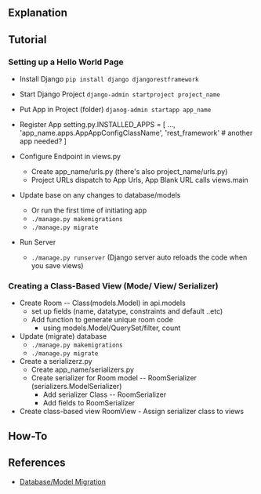 ## Explanation


## Tutorial

### Setting up a Hello World Page
- Install Django
    `pip install django djangorestframework`
- Start Django Project
    `django-admin startproject project_name`
- Put App in Project (folder)
    `djanog-admin startapp app_name`
- Register App
    setting.py.INSTALLED_APPS = [
        ...,
        'app_name.apps.AppAppConfigClassName',
        'rest_framework' # another app needed?
    ]
- Configure Endpoint in views.py
    - Create app_name/urls.py (there's also project_name/urls.py)
    - Project URLs dispatch to App Urls, App Blank URL calls views.main

- Update base on any changes to database/models
    - Or run the first time of initiating app 
    - `./manage.py makemigrations`
    - `./manage.py migrate`
- Run Server
    - `./manage.py runserver`
    (Django server auto reloads the code when you save views)

### Creating a Class-Based View (Mode/ View/ Serializer)
- Create Room -- Class(models.Model) in api.models
    - set up fields (name, datatype, constraints and default ..etc)
    - Add function to generate unique room code
        - using models.Model/QuerySet/filter, count
- Update (migrate) database
    - `./manage.py makemigrations`
    - `./manage.py migrate`
- Create a serializerz.py
    - Create app_name/serializers.py
    - Create serializer for Room model -- RoomSerializer
                            (serializers.ModelSerializer)
        - Add serializer Class -- RoomSerializer
        - Add fields to RoomSerializer
- Create class-based view RoomView
        - Assign serializer class to views


## How-To


## References
-
    [Database/Model Migration](https://docs.djangoproject.com/en/4.0/topics/migrations/#:~:text=Migrations%20are%20Django's%20way%20of,problems%20you%20might%20run%20into.)
